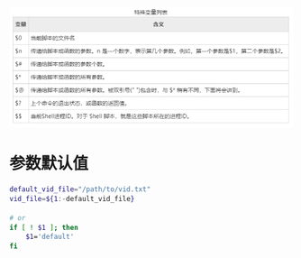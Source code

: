 ![image-20200710191446219](.assets/参数/image-20200710191446219.png)

# 参数默认值

```bash
default_vid_file="/path/to/vid.txt"
vid_file=${1:-default_vid_file} 

# or
if [ ! $1 ]; then
    $1='default'
fi
```

